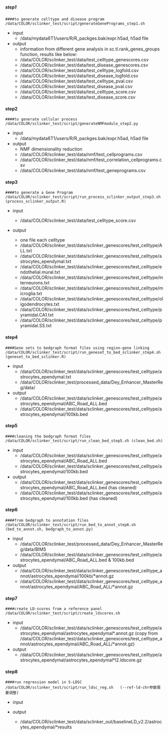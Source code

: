 ##### step1
```
####to generate celltype and disease program
/data/COLOR/sclinker_test/script/generateGenePrograms_step1.sh
```

* input
  * /data/mydata6T1/users/R/R_packges.bak/expr.h5ad, h5ad file
* output
  * information from different gene analysis in sc.tl.rank_genes_groups function, results like below:
  * /data/COLOR/sclinker_test/data/test_celltype_genescores.csv
  * /data/COLOR/sclinker_test/data/test_disease_genescores.csv
  * /data/COLOR/sclinker_test/data/test_celltype_logfold.csv
  * /data/COLOR/sclinker_test/data/test_disease_logfold.csv
  * /data/COLOR/sclinker_test/data/test_celltype_pval.csv
  * /data/COLOR/sclinker_test/data/test_disease_pval.csv
  * /data/COLOR/sclinker_test/data/test_celltype_score.csv
  * /data/COLOR/sclinker_test/data/test_disease_score.csv

#### step2
```
####to generate cellular process
/data/COLOR/sclinker_test/script/generateNMFmodule_step2.py
```

* input 
  * /data/mydata6T1/users/R/R_packges.bak/expr.h5ad, h5ad file
* output
  * NMF dimensionality reduction
  * /data/COLOR/sclinker_test/data/nmf/test_cellprograms.csv
  * /data/COLOR/sclinker_test/data/nmf/test_correlation_cellprograms.csv
  * /data/COLOR/sclinker_test/data/nmf/test_geneprograms.csv

#### step3
```
####to generate a Gene Program
/data/COLOR/sclinker_test/script/run_process_sclinker_output_step3.sh (process_sclinker_output.R)
```

* input
  * /data/COLOR/sclinker_test/data/test_celltype_score.csv

* output
  * one file each celltype
  * /data/COLOR/sclinker_test/data/sclinker_genescores/test_celltype/ALL.txt
  * /data/COLOR/sclinker_test/data/sclinker_genescores/test_celltype/astrocytes_ependymal.txt
  * /data/COLOR/sclinker_test/data/sclinker_genescores/test_celltype/endothelial.mural.txt
  * /data/COLOR/sclinker_test/data/sclinker_genescores/test_celltype/interneurons.txt
  * /data/COLOR/sclinker_test/data/sclinker_genescores/test_celltype/microglia.txt
  * /data/COLOR/sclinker_test/data/sclinker_genescores/test_celltype/oligodendrocytes.txt
  * /data/COLOR/sclinker_test/data/sclinker_genescores/test_celltype/pyramidal.CA1.txt
  * /data/COLOR/sclinker_test/data/sclinker_genescores/test_celltype/pyramidal.SS.txt

#### step4
```
####Gene sets to bedgraph format files using region-gene linking
/data/COLOR/sclinker_test/script/run_geneset_to_bed_sclinker_step4.sh (geneset_to_bed_sclinker.R)
```

* input
  * /data/COLOR/sclinker_test/data/sclinker_genescores/test_celltype/astrocytes_ependymal.txt
  * /data/COLOR/sclinker_test/processed_data/Dey_Enhancer_MasterReg/data/
* output
  * /data/COLOR/sclinker_test/data/sclinker_genescores/test_celltype/astrocytes_ependymal/ABC_Road_ALL.bed
  * /data/COLOR/sclinker_test/data/sclinker_genescores/test_celltype/astrocytes_ependymal/100kb.bed

#### step5
```
####cleaning the bedgraph format files
/data/COLOR/sclinker_test/script/run_clean_bed_step5.sh (clean_bed.sh)
```

* input
  * /data/COLOR/sclinker_test/data/sclinker_genescores/test_celltype/astrocytes_ependymal/ABC_Road_ALL.bed
  * /data/COLOR/sclinker_test/data/sclinker_genescores/test_celltype/astrocytes_ependymal/100kb.bed
* output
  * /data/COLOR/sclinker_test/data/sclinker_genescores/test_celltype/astrocytes_ependymal/ABC_Road_ALL.bed (has cleaned)
  * /data/COLOR/sclinker_test/data/sclinker_genescores/test_celltype/astrocytes_ependymal/100kb.bed (has cleaned)

#### step6
```
####from bedgraph to annotation files
/data/COLOR/sclinker_test/script/run_bed_to_annot_step6.sh (bed_to_annot.sh, bedgraph_to_annot.py)
```

* input
  * /data/COLOR/sclinker_test/processed_data/Dey_Enhancer_MasterReg/data/BIMS
  * /data/COLOR/sclinker_test/data/sclinker_genescores/test_celltype/astrocytes_ependymal/ABC_Road_ALL.bed & 100kb.bed
* output
  * /data/COLOR/sclinker_test/data/sclinker_genescores/test_celltype_annot/astrocytes_ependymal/100kb/*annot.gz
  * /data/COLOR/sclinker_test/data/sclinker_genescores/test_celltype_annot/astrocytes_ependymal/ABC_Road_ALL/*annot.gz

#### step7
```
####create LD-scores from a reference panel
/data/COLOR/sclinker_test/script/create_ldscores.sh
```

* input 
  * /data/COLOR/sclinker_test/data/sclinker_genescores/test_celltype/astrocytes_ependymal/astrocytes_ependymal*.annot.gz  (copy from /data/COLOR/sclinker_test/data/sclinker_genescores/test_celltype_annot/astrocytes_ependymal/ABC_Road_ALL/*annot.gz)
* output
  * /data/COLOR/sclinker_test/data/sclinker_genescores/test_celltype/astrocytes_ependymal/astrocytes_ependymal*l2.ldscore.gz

#### step8
```
####run regression model in S-LDSC 
/data/COLOR/sclinker_test/script/run_ldsc_reg.sh   (--ref-ld-chr参数需要调整)
```

* input

* output
  * /data/COLOR/sclinker_test/data/sclinker_out/baselineLD_v2.2/astrocytes_ependymal/*results
